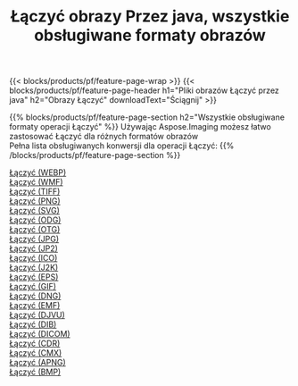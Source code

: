 ﻿---
title: Łączyć obrazy Przez java, wszystkie obsługiwane formaty obrazów 
weight: 3920
url: /pl/java/merge 
lang: pl
langdirlevel: 2
locales: zh-hans,ja,it,ru,de,es,fr,nl,id,lt,pl,pt,vi,tr,ko,zh-hant,ar,hi,th,sv,cs,uk,he
description: Używając Aspose.Imaging możesz łatwo Łączyć obrazy Via java
---

{{< blocks/products/pf/feature-page-wrap >}}
{{< blocks/products/pf/feature-page-header h1="Pliki obrazów Łączyć przez java" h2="Obrazy Łączyć" downloadText="Ściągnij" >}}


{{% blocks/products/pf/feature-page-section  h2="Wszystkie obsługiwane formaty operacji Łączyć" %}}
Używając Aspose.Imaging możesz łatwo zastosować Łączyć dla różnych formatów obrazów
<br/>
Pełna lista obsługiwanych konwersji dla operacji Łączyć:
{{% /blocks/products/pf/feature-page-section %}}
<div class="container-fluid productfamilypage bg-gray">
    <div class="convertypes bg-gray agp-content section">
        <div class="container">
		<div class="row other-converters">
		    <div class='col-md-2 other-converter remove-lp remove-rp'><a href="/imaging/pl/java/merge/webp" >Łączyć (WEBP)</a></div><div class='col-md-2 other-converter remove-lp remove-rp'><a href="/imaging/pl/java/merge/wmf" >Łączyć (WMF)</a></div><div class='col-md-2 other-converter remove-lp remove-rp'><a href="/imaging/pl/java/merge/tiff" >Łączyć (TIFF)</a></div><div class='col-md-2 other-converter remove-lp remove-rp'><a href="/imaging/pl/java/merge/png" >Łączyć (PNG)</a></div><div class='col-md-2 other-converter remove-lp remove-rp'><a href="/imaging/pl/java/merge/svg" >Łączyć (SVG)</a></div><div class='col-md-2 other-converter remove-lp remove-rp'><a href="/imaging/pl/java/merge/odg" >Łączyć (ODG)</a></div><div class='col-md-2 other-converter remove-lp remove-rp'><a href="/imaging/pl/java/merge/otg" >Łączyć (OTG)</a></div><div class='col-md-2 other-converter remove-lp remove-rp'><a href="/imaging/pl/java/merge/jpg" >Łączyć (JPG)</a></div><div class='col-md-2 other-converter remove-lp remove-rp'><a href="/imaging/pl/java/merge/jp2" >Łączyć (JP2)</a></div><div class='col-md-2 other-converter remove-lp remove-rp'><a href="/imaging/pl/java/merge/ico" >Łączyć (ICO)</a></div><div class='col-md-2 other-converter remove-lp remove-rp'><a href="/imaging/pl/java/merge/j2k" >Łączyć (J2K)</a></div><div class='col-md-2 other-converter remove-lp remove-rp'><a href="/imaging/pl/java/merge/eps" >Łączyć (EPS)</a></div><div class='col-md-2 other-converter remove-lp remove-rp'><a href="/imaging/pl/java/merge/gif" >Łączyć (GIF)</a></div><div class='col-md-2 other-converter remove-lp remove-rp'><a href="/imaging/pl/java/merge/dng" >Łączyć (DNG)</a></div><div class='col-md-2 other-converter remove-lp remove-rp'><a href="/imaging/pl/java/merge/emf" >Łączyć (EMF)</a></div><div class='col-md-2 other-converter remove-lp remove-rp'><a href="/imaging/pl/java/merge/djvu" >Łączyć (DJVU)</a></div><div class='col-md-2 other-converter remove-lp remove-rp'><a href="/imaging/pl/java/merge/dib" >Łączyć (DIB)</a></div><div class='col-md-2 other-converter remove-lp remove-rp'><a href="/imaging/pl/java/merge/dicom" >Łączyć (DICOM)</a></div><div class='col-md-2 other-converter remove-lp remove-rp'><a href="/imaging/pl/java/merge/cdr" >Łączyć (CDR)</a></div><div class='col-md-2 other-converter remove-lp remove-rp'><a href="/imaging/pl/java/merge/cmx" >Łączyć (CMX)</a></div><div class='col-md-2 other-converter remove-lp remove-rp'><a href="/imaging/pl/java/merge/apng" >Łączyć (APNG)</a></div><div class='col-md-2 other-converter remove-lp remove-rp'><a href="/imaging/pl/java/merge/bmp" >Łączyć (BMP)</a></div>
                </div>
        </div>
    </div>
</div>
<br/>
